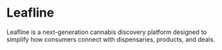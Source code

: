 # Leafline
Leafline is a next-generation cannabis discovery platform designed to simplify how consumers connect with dispensaries, products, and deals.
